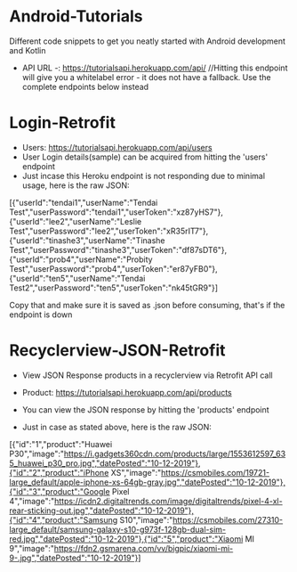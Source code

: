 # Android-Tutorials
 Different code snippets to get you neatly started with Android development and Kotlin

* API URL -: https://tutorialsapi.herokuapp.com/api/
//Hitting this endpoint will give you a whitelabel error - it does not have a fallback. Use the complete endpoints below instead

# Login-Retrofit
* Users: https://tutorialsapi.herokuapp.com/api/users
* User Login details(sample) can be acquired from hitting the 'users' endpoint
* Just incase this Heroku endpoint is not responding due to minimal usage, here is the raw JSON:

[{"userId":"tendai1","userName":"Tendai Test","userPassword":"tendai1","userToken":"xz87yHS7"},{"userId":"lee2","userName":"Leslie Test","userPassword":"lee2","userToken":"xR35rIT7"},{"userId":"tinashe3","userName":"Tinashe Test","userPassword":"tinashe3","userToken":"df87sDT6"},{"userId":"prob4","userName":"Probity Test","userPassword":"prob4","userToken":"er87yFB0"},{"userId":"ten5","userName":"Tendai Test2","userPassword":"ten5","userToken":"nk45tGR9"}]

Copy that and make sure it is saved as .json before consuming, that's if the endpoint is down

# Recyclerview-JSON-Retrofit
* View JSON Response products in a recyclerview via Retrofit API call
* Product: https://tutorialsapi.herokuapp.com/api/products
* You can view the JSON response by hitting the 'products' endpoint

* Just in case as stated above, here is the raw JSON:

[{"id":"1","product":"Huawei P30","image":"https://i.gadgets360cdn.com/products/large/1553612597_635_huawei_p30_pro.jpg","datePosted":"10-12-2019"},{"id":"2","product":"iPhone XS","image":"https://csmobiles.com/19721-large_default/apple-iphone-xs-64gb-gray.jpg","datePosted":"10-12-2019"},{"id":"3","product":"Google Pixel 4","image":"https://icdn2.digitaltrends.com/image/digitaltrends/pixel-4-xl-rear-sticking-out.jpg","datePosted":"10-12-2019"},{"id":"4","product":"Samsung S10","image":"https://csmobiles.com/27310-large_default/samsung-galaxy-s10-g973f-128gb-dual-sim-red.jpg","datePosted":"10-12-2019"},{"id":"5","product":"Xiaomi MI 9","image":"https://fdn2.gsmarena.com/vv/bigpic/xiaomi-mi-9-.jpg","datePosted":"10-12-2019"}]
